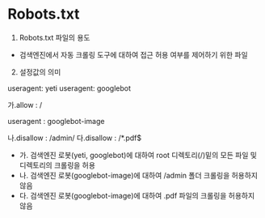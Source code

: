 # Robots.txt

1. Robots.txt 파일의 용도

 - 검색엔진에서 자동 크롤링 도구에 대하여 접근 허용 여부를 제어하기 위한 파일

2. 설정값의 의미

useragent: yeti
useragent: googlebot

가.allow : /

useragent : googlebot-image

나.disallow : /admin/
다.disallow : /*.pdf$

 - 가. 검색엔진 로봇(yeti, googlebot)에 대하여 root 디렉토리(/)밑의 모든 파일 및 디렉토리의 크롤링을 허용
 - 나. 검색엔진 로봇(googlebot-image)에 대하여 /admin 폴더 크롤링을 허용하지 않음
 - 다. 검색엔진 로봇(googlebot-image)에 대하여 .pdf 파일의 크롤링을 허용하지 않음